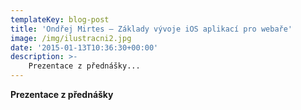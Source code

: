 ```yaml
---
templateKey: blog-post
title: 'Ondřej Mirtes – Základy vývoje iOS aplikací pro webaře'
image: /img/ilustracni2.jpg
date: '2015-01-13T10:36:30+00:00'
description: >-
    Prezentace z přednášky...
---
```

**Prezentace z přednášky**